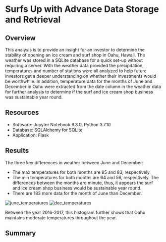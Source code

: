 # Surfs Up with Advance Data Storage and Retrieval

## Overview
This analysis is to provide an insight for an investor to determine the stability of opening an ice cream and surf shop in Oahu, Hawaii. The weather was stored in a SQLite database for a quick set-up without requiring a server. With the weather data provided the precipitation, temperatures and number of stations were all analyzed to help future investors get a deeper understanding on whether their investments would be worthwhile.  In addition, temperature data for the months of June and December in Oahu were extracted from the date column in the weather data for further analysis to determine if the surf and ice cream shop business was sustainable year round.

## Resources
- Software: Jupyter Notebook 6.3.0, Python 3.7.10
- Database: SQLAlchemy for SQLite
- Application: Flask

## Results
The three key differences in weather between June and December:
- The max temperatures for both months are 85 and 83, respectively. 
- The min temperatures for both months are 64 and 56, respectively. The differences between the months are minute, thus, it appears the surf and ice cream shop business would be sustainable year round.
- There are 183 more data for the month of June than December.

![june_temperatures](https://github.com/junepwk/surfs-up/blob/main/Resources/june_temperatures.png) ![dec_temperatures](https://github.com/junepwk/surfs-up/blob/main/Resources/dec_temperatures.png)

Between the year 2016-2017, this histogram further shows that Oahu maintains moderate temperatures throughout the year. 

## Summary


